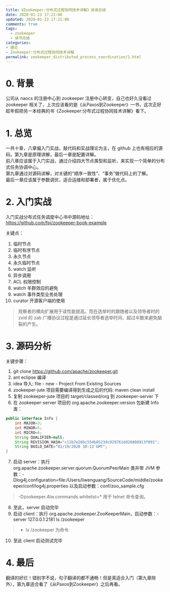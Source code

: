 ```yaml
---
title: 《Zookeeper:分布式过程协同技术详解》阅读总结
date: 2020-01-23 17:21:00
updated: 2020-01-23 17:21:00
comments: true
tags:
  - zookeeper
  - 读书总结
categories: 
- 理论
- Zookeeper:分布式过程协同技术详解
permalink: zookeeper_distributed_process_coordination/1.html    
---
```


# 0. 背景

公司从 naocs 的注册中心到 zookeeper 注册中心转变，自己也好久没看过 zookeeper 相关了，上次应该看的是《从Paxos到Zookeeper》一书，这次正好趁年假把另一本经典的书《Zookeeper:分布式过程协同技术详解》看下。

# 1. 总览

一共十章，八章偏入门实战，敲代码和实战理论为主，在 github 上也有相应的源码。第九章是原理讲解，最后一章是配置详解。  
前八章应该属于入门实战，通过介绍四大节点类型和监听，来实现一个简单的分布式任务协调中心。  
第九章通过对源码讲解，对关键的“顺序一致性”、“事务”做代码上的了解。  
最后一章应该属于参数调优，适合运维和部署者，属于优化点。

# 2. 入门实战

入门实战分布式任务调度中心书中源码地址：https://github.com/fpj/zookeeper-book-example  

关键点：  
1. 临时节点
2. 临时有序节点
3. 永久节点
4. 永久临时节点
5. watch 监听
6. 异步调用
7. ACL 权限控制
8. watch 羊群效应的避免
9. watch 事件类型业务处理
10. curator 开源客户端的使用

> 观察者的横向扩展用于读性能提高。而在选举时的跟随者以及领导者时的 zxid 的 zab 广播协议过程是通过延长领导者选举时间、超过半数来避免脑裂的产生。

# 3. 源码分析

关键步骤：
1. git clone https://github.com/apache/zookeeper.git
2. ant eclipse 编译
3. idea 导入: file - new - Project From Existing Sources
4. zookeeper-jute 项目需要编译得到生成之后的代码: maven clean install
5. 复制 zookeeper-jute 项目的 target/classed/org 到 zookeeper-server 下
6. 在 zookeeper-server 项目的 org.apache.zookeeper.version 包新建 Info 类：
```java
public interface Info {
    int MAJOR=3;
    int MINOR=5;
    int MICRO=6;
    String QUALIFIER=null;
    String REVISION_HASH="c11b7e26bc554b8523dc929761dd28808913f091";
    String BUILD_DATE="01/19/2020 10:13 GMT";
}
```
7. 启动 server：执行 org.apache.zookeeper.server.quorum.QuorumPeerMain 类并带 JVM 参数：-Dlog4j.configuration=file:/Users/liwenguang/SourceCode/middle/zookeeper/conf/log4j.properties 以及启动参数：conf/zoo_sample.cfg

>-Dzookeeper.4lw.commands.whitelist=* 用于 telnet 命令查询。

8. 至此，server 启动完毕
9. 启动 client：执行 org.apache.zookeeper.ZooKeeperMain，启动参数：-server 127.0.0.1:2181 ls /zookeeper

>- ls /zookeeper 为命令

10. 至此 client 启动测试完毕

# 4. 最后

翻译的好烂！错别字不说，句子翻译的都不通畅！但是真适合入门（第九章除外），第九章适合看了《从Paxos到Zookeeper》之后再看。